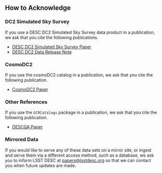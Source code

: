 ## How to Acknowledge

### DC2 Simulated Sky Survey

If you use a DESC DC2 Simulated Sky Survey data product in a publication,
we ask that you cite the following publications.

* [DESC DC2 Simulated Sky Survey Paper](https://ui.adsabs.harvard.edu/abs/2020arXiv201005926L/abstract)
* [DESC DC2 Data Release Note](https://arxiv.org/abs/2101.04855)

### CosmoDC2

If you use the cosmoDC2 catalog in a publication,
we ask that you cite the following publication.

* [CosmoDC2 Paper](https://ui.adsabs.harvard.edu/abs/2019ApJS..245...26K/abstract)

### Other References

If you use the `GCRCatalogs` package in a publication,
we ask that you cite the following publication.

* [DESCQA Paper](https://ui.adsabs.harvard.edu/abs/2018ApJS..234...36M/abstract)

### Mirrored Data

If you would like to serve any of these data sets on a mirror site, or ingest and
serve them via a different access method, such as a database, we ask you to
inform LSST DESC at [papers@lsstdesc.org](mailto:papers@lsstdesc.org) so that we
can contact you when future updates are made.

